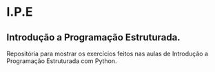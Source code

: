 # I.P.E

## Introdução a Programação Estruturada.

<p>Repositória para mostrar os exercícios feitos nas aulas de Introdução a Programação Estruturada com Python.</p>
